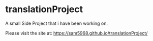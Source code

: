 # translationProject

A small Side Project that i have been working on.

Please visit the site at: https://sam5968.github.io/translationProject/
